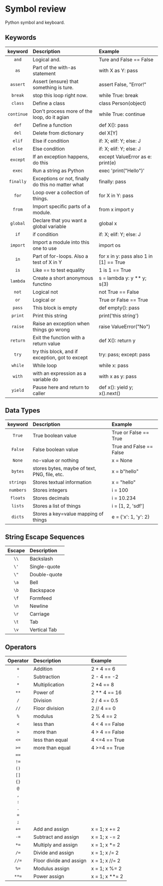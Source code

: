 # Symbol review

Python symbol and keyboard.

## Keywords

|keyword|Description|Example|
|:---:|:---|:---
|`and`|Logical and.| Ture and False == False|
|`as`|Part of the with-as statement|with X as Y: pass|
|`assert`|Assert (ensure) that something is ture.|assert False, "Error!"|
|`break`|stop this loop right now.|while True: break|
|`class`|Define a class|class Person(object)|
|`continue`|Don't process more of the loop, do it agian|while True: continue|
|`def`|Define a function|def X(): pass|
|`del`|Delete from dictionary|del X[Y]|
|`elif`|Else if condition|if: X; elif: Y; else: J|
|`else`|Else condition|if: X; elif: Y; else: J|
|`except`|If an exception happens, do this|except ValueError as e: print(e)|
|`exec`|Run a string as Python|exec 'print("Hello")'|
|`finally`|Exceptions or not, finally do this no matter what|finally: pass|
|`for`|Loop over a collection of things.|for X in Y: pass|
|`from`|Import specific parts of a module.|from x import y|
|`global`|Declare that you want a global variable|global x|
|`if`|if condition|if: X; elif: Y; else: J|
|`import`|Import a module into this one to use|import os|
|`in`|Part of for-loops. Also a test of X in Y|for x in y: pass also 1 in [1] == True|
|`is`|Like == to test equality|1 is 1 == True|
|`lambda`|Create a short anonymous functino|s = lambda y: y ** y; s(3)|
|`not`|Logical not|not True == False|
|`or`|Logical or|True or False == True|
|`pass`|This block is empty|def empty(): pass|
|`print`|Print this string|print('this string')|
|`raise`|Raise an exception when things go wrong|raise ValueError("No")|
|`return`|Exit the function with a return value|def X(): return y|
|`try`|try this block, and if exception, got to except|try: pass; except: pass|
|`while`|While loop|while x: pass|
|`with`|with an expression as a variable do|with x as y: pass|
|`yield`|Pause here and return to caller|def x(): yield y; x().next()|

## Data Types

|keyword|Description|Example|
|:---:|:---|:---|
|`True`|True boolean value|True or False == True|
|`False`|False boolean value|True and False == False|
|`None`|no-value or nothing|x = None|
|`bytes`|stores bytes, maybe of text, PNG, file, etc.|x = b"hello"|
|`strings`|Stores textual information|x = "hello"|
|`numbers`|Stores integers|i = 100|
|`floats`|Stores decimals|i = 10.234|
|`lists`|Stores a list of things|i = [1, 2, 'sdf']|
|`dicts`|Stores a key=value mapping of things|e = {'x': 1, 'y': 2}|

## String Escape Sequences

|Escape|Description|
|:---:|:---|
|`\\`|Backslash|
|`\'`|Single-quote|
|`\"`|Double-quote|
|`\a`|Bell|
|`\b`|Backspace|
|`\f`|Formfeed|
|`\n`|Newline|
|`\r`|Carriage|
|`\t`|Tab|
|`\v`|Vertical Tab|

## Operators

|Operator|Description|Example|
|:---:|:---|:---|
|`+`|Addition|2 + 4 == 6|
|`-`|Subtraction|2 - 4 == -2|
|`*`|Multiplication|2 *4 == 8|
|`**`|Power of|2 ** 4 == 16|
|`/`|Division|2 / 4 == 0.5|
|`//`|Floor division|2 // 4 == 0|
|`%`|modulus|2 % 4 == 2|
|`<`|less than|4 < 4 == False|
|`>`|more than|4 > 4 == False|
|`<=`|less than equal|4 <=4 == True|
|`>=`|more than equal|4 >=4 == True|
|`==`|||
|`!=`|||
|`()`|||
|`[]`|||
|`{}`|||
|`@`|||
|`,`|||
|`:`|||
|`.`|||
|`=`|||
|`;`|||
|`+=`|Add and assign|x = 1; x += 2|
|`-=`|Subtract and assign|x = 1; x -= 2|
|`*=`|Multiply and assign|x = 1; x *= 2|
|`/=`|Divide and assign|x = 1; x /= 2|
|`//=`|Floor divide and assign|x = 1; x //= 2|
|`%=`|Modulus assign|x = 1; x %= 2|
|`**=`|Power assign|x = 1; x **= 2|